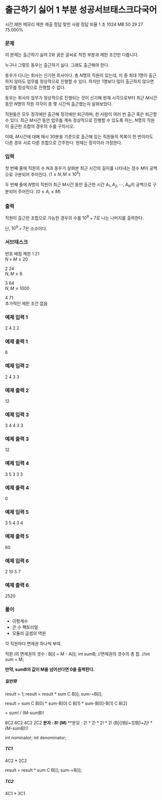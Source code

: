 # 출근하기 싫어 1 부분 성공서브태스크다국어
시간 제한	메모리 제한	제출	정답	맞힌 사람	정답 비율
1 초	1024 MB	50	29	27	75.000%
### 문제
이 문제는 출근하기 싫어 2와 굵은 글씨로 적힌 부분과 제한 조건만 다릅니다.

누구나 그렇듯 동우는 출근하기 싫다. 그래도 출근해야 한다.

동우가 다니는 회사는 신기한 회사이다. 총 $N$명의 직원이 있는데, 이 중 최대 $1$명이 출근하지 않아도 업무를 정상적으로 진행할 수 있다. 하지만  $1$명보다 많이 출근하지 않으면 업무를 정상적으로 진행할 수 없다.

동우는 회사의 업무가 정상적으로 진행되는 것이 신기해 현재 시각으로부터 최근 $M$시간 동안 $N$명의 직원 각각이 총 몇 시간씩 출근했는지 살펴보았다.

직원들은 모두 정각에만 출근해 정각에만 퇴근하며, 한 사람이 여러 번 출근 혹은 퇴근할 수 있다. 최근 $M$시간 동안 업무를 계속 정상적으로 진행할 수 있도록 하는, $N$명의 직원이 출근한 조합의 경우의 수를 구하시오.

이때, $M$시간에 대해 매시 30분을 기준으로 출근해 있는 직원들의 목록이 한 번이라도 다른 경우 서로 다른 조합으로 간주한다. 현재는 정각이라 가정한다.

### 입력
첫 번째 줄에 직원의 수 $N$과 동우가 살펴본 최근 시간의 길이를 나타내는 정수 $M$이 공백으로 구분되어 주어진다. $(1\le N, M\le 10^6)$ 

두 번째 줄에 $N$명의 직원이 최근 $M$시간 동안 출근한 시간 $A_1, A_2, \cdots, A_N$이 공백으로 구분되어 주어진다. $(0\le A_i \le M)$ 

### 출력
직원이 출근한 조합으로 가능한 경우의 수를 $10^9+7$로 나눈 나머지를 출력한다.

단, $10^9+7$은 소수이다.

### 서브태스크
번호	배점	제한
1	21	
$N\times M \le 20$ 

2	24	
$N, M \le 6$ 

3	64	
$N, M \le 1000$ 

4	71	
추가적인 제한 조건 없음

### 예제 입력 1 
2 4
2 2
### 예제 출력 1 
6
### 예제 입력 2 
2 4
3 3
### 예제 출력 2 
12
### 예제 입력 3 
3 4
4 3 3
### 예제 출력 3 
12
### 예제 입력 4 
3 5
3 3 3
### 예제 출력 4 
0
### 예제 입력 5 
3 5
4 3 4
### 예제 출력 5 
60
### 예제 입력 6 
2 10
5 7
### 예제 출력 6 
2520

### 풀이
- 이항계수
- 큰 수 팩토리얼
- 모듈러 곱셈의 역원


각 직원마다 면제권 하나씩 부여.

직원 i의 면제권의 갯수 : B[i] = M - A[i];
int sumB; //면제권의 갯수의 총 합.
//int sum = M;

**만약, sumB의 값이 M을 넘어선다면 0을 출력한다.**


##### 일반화
result = 1;
result = result * sum C B[i];
sum-=B[i];

result = sum C B[0] * sum-B[0] C B[1] * sum-B[0]-B[1] C B[2]

=	sum! / (M-sumB)!

8C2 6C2 4C2 2C2
**분자 : 8! (M)**
**분모 : 2! * 2! * 2! * 2! (B[i]!*B[i+1]!*B[i+2]!  * (M-sumB)!)**

int nominator;
int denominator;

##### TC1
4C2 * 2C2

result = result * sum C B[i];
sum-=B[i];



##### TC2
4C1 * 3C1

